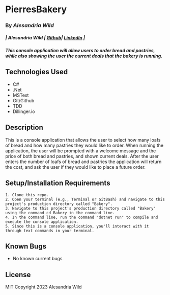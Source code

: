 # PierresBakery
### By _Alesandria Wild_
##### | Alesandria Wild               | [Github](https://github.com/ThatAltGirlAlesandria)| [LinkedIn](https://www.linkedin.com/in/alesandria-wild/)      |

##### This console application will allow users to order bread and pastries, while also showing the user the current deals that the bakery is running.

## Technologies Used

- C#
- .Net
- MSTest
- Git/Github
- TDD
- Dillinger.io

## Description

This is a  console application that allows the user to select how many loafs of bread and how many pastries they would like to order. When running the application, the user will be prompted with a welcome message and the price of both bread and pastries, and shown current deals. After the user enters the number of loafs of bread and pastries the application will return the cost, and ask the user if they would like to place a future order.

## Setup/Installation Requirements


```
1. Clone this repo.
2. Open your terminal (e.g., Terminal or GitBash) and navigate to this project's production directory called "Bakery".
3. Navigate to this project's production directory called "Bakery" using the command cd Bakery in the command line.
4. In the command line, run the command "dotnet run" to compile and execute the console application.
5. Since this is a console application, you'll interact with it through text commands in your terminal.
```

## Known Bugs

- No known current bugs

## License

MIT Copyright 2023 Alesandria Wild